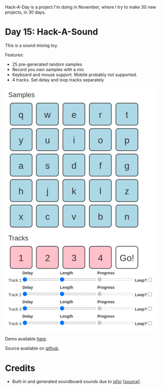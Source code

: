 Hack-A-Day is a project I'm doing in November, where I try to make 30 new projects, in 30 days.

# Day 15: Hack-A-Sound

This is a sound mixing toy.

Features:

- 25 pre-generated random samples
- Record you own samples with a mic
- Keyboard and mouse support. Mobile probably not supported.
- 4 tracks. Set delay and loop tracks separately

![Screenshot](screenshot.png)

Demo available [here](https://tilde.za3k.com/hackaday/sound).

Source available on [github](https://github.com/za3k/day15_sound).

# Credits

- Built-in and generated soundboard sounds due to [jsfxr](https://sfxr.me/) [[source](https://github.com/chr15m/jsfxr)].
